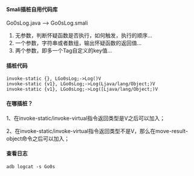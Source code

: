 #### Smali插桩自用代码库

Go0sLog.java —> Go0sLog.smali

1. 无参数，判断怀疑函数是否执行，如何触发，执行的顺序...
2. 一个参数，字符串或者数组，输出怀疑函数的返回值...
3. 两个参数，即多一个Tag自定义的key值...

#### 插桩代码

```
invoke-static {}, LGo0sLog;->Log()V
invoke-static {v1}, LGo0sLog;->Log(Ljava/lang/Object;)V
invoke-static {v1}, LGo0sLog;->Log([Ljava/lang/Object;)V
```

#### 在哪插桩？

1、在invoke-static/invoke-virtual指令返回类型是V之后可以加入；

2、在invoke-static/invoke-virtual指令返回类型不是V，那么在move-result-object命令之后可以加入；

#### 查看日志

```
adb logcat -s Go0s
```